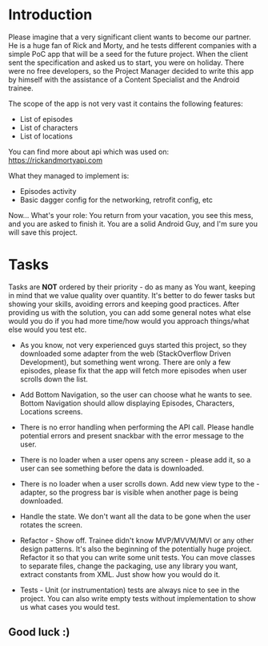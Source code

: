 
# Introduction

Please imagine that a very significant client wants to become our partner. He is a huge fan of Rick and Morty, and he tests different companies with a simple PoC app that will be a seed for the future project. When the client sent the specification and asked us to start, you were on holiday. There were no free developers, so the Project Manager decided to write this app by himself with the assistance of a Content Specialist and the Android trainee.

The scope of the app is not very vast it contains the following features:

- List of episodes
- List of characters
- List of locations

You can find more about api which was used on: https://rickandmortyapi.com

What they managed to implement is:

 - Episodes activity
 - Basic dagger config for the networking, retrofit config, etc

Now... What's your role:
You return from your vacation, you see this mess, and you are asked to finish it. You are a solid Android Guy, and I'm sure you will save this project.

# Tasks
Tasks are **NOT** ordered by their priority - do as many as You want, keeping in mind that we value quality over quantity. It's better to do fewer tasks but showing your skills, avoiding errors and keeping good practices. After providing us with the solution, you can add some general notes what else would you do if you had more time/how would you approach things/what else would you test etc.

- As you know, not very experienced guys started this project, so they downloaded some adapter from the web (StackOverflow Driven Development), but something went wrong. There are only a few episodes, please fix that the app will fetch more episodes when user scrolls down the list.

- Add Bottom Navigation, so the user can choose what he wants to see. Bottom Navigation should allow displaying Episodes, Characters, Locations screens.

- There is no error handling when performing the API call. Please handle potential errors and present snackbar with the error message to the user.

- There is no loader when a user opens any screen - please add it, so a user can see something before the data is downloaded.

- There is no loader when a user scrolls down. Add new view type to the -adapter, so the progress bar is visible when another page is being downloaded.

- Handle the state. We don't want all the data to be gone when the user rotates the screen.

- Refactor - Show off. Trainee didn't know MVP/MVVM/MVI or any other design patterns. It's also the beginning of the potentially huge project. Refactor it so that you can write some unit tests. You can move classes to separate files, change the packaging, use any library you want, extract constants from XML. Just show how you would do it.

- Tests - Unit (or instrumentation) tests  are always nice to see in the project. You can also write empty tests without implementation to show us what cases you would test.

## Good luck :)
